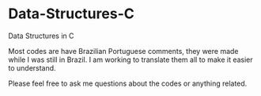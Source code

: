 # Data-Structures-C
Data Structures in C

Most codes are have Brazilian Portuguese comments, they were made while I was still in Brazil. I am working to translate them all to make it easier to understand.

Please feel free to ask me questions about the codes or anything related.
